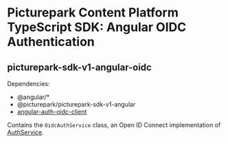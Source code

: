 # Picturepark Content Platform TypeScript SDK: Angular OIDC Authentication

## picturepark-sdk-v1-angular-oidc

Dependencies: 

- @angular/*
- @picturepark/picturepark-sdk-v1-angular
- [angular-auth-oidc-client](https://www.npmjs.com/package/angular-auth-oidc-client)

Contains the `OidcAuthService` class, an Open ID Connect implementation of [AuthService](../picturepark-sdk-v1-angular/AuthService.md).
